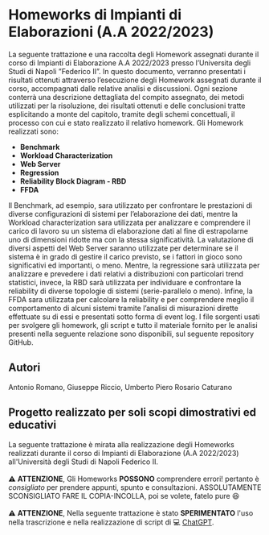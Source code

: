 # Homeworks di Impianti di Elaborazioni (A.A 2022/2023)

La seguente trattazione e una raccolta degli Homework assegnati durante il corso di Impianti di Elaborazione A.A 2022/2023 presso l’Universita degli Studi di Napoli ”Federico II”. In questo documento, verranno presentati i risultati ottenuti attraverso l’esecuzione degli Homework assegnati durante il corso, accompagnati dalle relative analisi e discussioni. Ogni sezione conterrà una descrizione dettagliata del compito assegnato, dei metodi utilizzati per la risoluzione, dei risultati ottenuti e delle conclusioni tratte esplicitando a monte del capitolo, tramite degli schemi concettuali, il processo con cui e stato realizzato il relativo homework. Gli Homework realizzati sono:

* **Benchmark**
* **Workload Characterization**
* **Web Server**
* **Regression**
* **Reliability Block Diagram - RBD**
* **FFDA**

Il Benchmark, ad esempio, sara utilizzato per confrontare le prestazioni di diverse configurazioni di sistemi per l’elaborazione dei dati, mentre la Workload characterization sara utilizzata per analizzare e comprendere il carico di lavoro su un sistema di elaborazione dati al fine di estrapolarne uno di dimensioni ridotte ma con la stessa significatività. La valutazione di diversi aspetti del Web Server saranno utilizzate per determinare se il sistema è in grado di gestire il carico previsto, se i fattori in gioco sono significativi ed importanti, o meno. Mentre, la regressione sarà utilizzata per analizzare e prevedere i dati relativi a distribuzioni con particolari trend statistici, invece, la RBD sarà utilizzata per individuare e confrontare la reliability di diverse topologie di sistemi (serie-parallelo o meno). Infine, la FFDA sara utilizzata per calcolare la reliability e per comprendere meglio il comportamento di alcuni sistemi tramite l’analisi di misurazioni dirette effettuate su di essi e presentati sotto forma di event log. I file sorgenti usati per svolgere gli homework, gli script e tutto il materiale fornito per le analisi presenti nella seguente relazione sono disponibili, sul seguente repository GitHub. 

## Autori
Antonio Romano, Giuseppe Riccio, Umberto Piero Rosario Caturano

## Progetto realizzato per soli scopi dimostrativi ed educativi
La seguente trattazione è mirata alla realizzazione degli Homeworks realizzati durante il corso di Impianti di Elaborazione (A.A 2022/2023) all'Università degli Studi di Napoli Federico II. <br>
<br>
:warning: **ATTENZIONE**, Gli Homeworks **POSSONO** comprendere errori! pertanto è *consigliato* per prendere appunti, spunto e consultazioni. ASSOLUTAMENTE SCONSIGLIATO FARE IL COPIA-INCOLLA, poi se volete, fatelo pure :satisfied:
<br><br>
:warning: **ATTENZIONE**, Nella seguente trattazione è stato **SPERIMENTATO** l'uso nella trascrizione e nella realizzazione di script di :computer: [ChatGPT](https://github.com/openai/).
